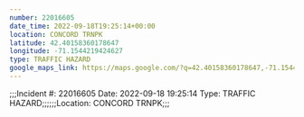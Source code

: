 ```yaml
---
number: 22016605
date_time: 2022-09-18T19:25:14+00:00
location: CONCORD TRNPK
latitude: 42.40158360178647
longitude: -71.1544219424627
type: TRAFFIC HAZARD
google_maps_link: https://maps.google.com/?q=42.40158360178647,-71.1544219424627
---
```


;;;Incident #: 22016605   Date: 2022-09-18 19:25:14   Type: TRAFFIC HAZARD;;;;;;Location: CONCORD TRNPK;;;
